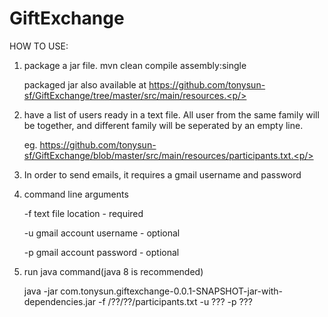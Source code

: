# GiftExchange

HOW TO USE:<p/>
1. package a jar file. mvn clean compile assembly:single<p/>
   packaged jar also available at https://github.com/tonysun-sf/GiftExchange/tree/master/src/main/resources.<p/>
2. have a list of users ready in a text file. All user from the same family will be together, and different family will be seperated by an empty line.<p/> eg. https://github.com/tonysun-sf/GiftExchange/blob/master/src/main/resources/participants.txt.<p/>
3. In order to send emails, it requires a gmail username and password<p/>
4. command line arguments<p/>
-f text file location - required<p/>
-u gmail account username - optional<p/>
-p gmail account password - optional<p/>
5. run java command(java 8 is recommended)<p/>
java -jar com.tonysun.giftexchange-0.0.1-SNAPSHOT-jar-with-dependencies.jar -f /??/??/participants.txt -u ??? -p ???<p/>
